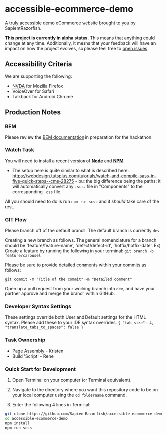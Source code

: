 # accessible-ecommerce-demo

A truly accessible demo eCommerce website brought to you by SapientRazorfish.

**This project is currently in alpha status.** This means that anything could change at any time. Additionally, it means that your feedback will have an impact on how the project evolves, so please feel free to [open issues](https://github.com/SapientRazorfish/accessible-ecommerce-demo/issues).

## Accessibility Criteria

We are supporting the following:

*	[NVDA](https://www.nvaccess.org/) for Mozilla Firefox
*	VoiceOver for Safari
*	Talkback for Android Chrome


## Production Notes

### BEM

Please review the [BEM documentation](http://getbem.com/naming/) in preparation for the hackathon.

### Watch Task

You will need to install a recent version of [**Node**](https://nodejs.org) and [**NPM**](https://www.npmjs.com/).

* The setup here is quite similar to what is described here: https://webdesign.tutsplus.com/tutorials/watch-and-compile-sass-in-five-quick-steps--cms-28275 - but the big difference being the paths: it will automatically convert any `.scss` file in "Components" to the corresponding `.css` file.

All you should need to do is run `npm run scss` and it *should* take care of the rest.

### GIT Flow

Please branch off of the default branch. The default branch is currently `dev`

Creating a new branch as follows. The general nomenclature for a branch should be 'feature/feature-name', 'defect/defect-id', 'hotfix/hotfix-date'. Ex) Create a feature by running the following in your terminal:
`
git branch -b feature/carousel
`

Please be sure to provide detailed comments within your commits as follows:

`
git commit -m "Title of the commit" -m "Detailed comment"
`

Open up a pull request from your working branch into `dev`, and have your partner approve and merge the branch within GitHub.

### Developer Syntax Settings
These settings override both User and Default settings for the HTML syntax. Please add these to your IDE syntax overrides.
`
{
	"tab_size": 4,
	"translate_tabs_to_spaces": false
}
`

### Task Ownership

+ Page Assembly - Kristen
+ Build 'Script' - Rene


### Quick Start for Development

1) Open Terminal on your computer (or Terminal equivalent).

2) Navigate to the directory where you want this repository code to be on your local computer using the `cd foldername` command.

3) Enter the following 4 lines in Terminal:

```bash
git clone https://github.com/SapientRazorfish/accessible-ecommerce-demo.git
cd accessible-ecommerce-demo
npm install
npm run scss
```
